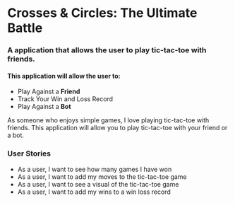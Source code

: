 # Crosses & Circles: The Ultimate Battle

### A application that allows the user to play tic-tac-toe with friends.

#### This application will allow the user to:
- Play Against a **Friend**
- Track Your Win and Loss Record
- Play Against a **Bot**

As someone who enjoys simple games, I love playing tic-tac-toe with friends. This application will allow you to play
tic-tac-toe with your friend or a bot. 

### User Stories
- As a user, I want to see how many games I have won
- As a user, I want to add my moves to the tic-tac-toe game
- As a user, I want to see a visual of the tic-tac-toe game
- As a user, I want to add my wins to a win loss record
